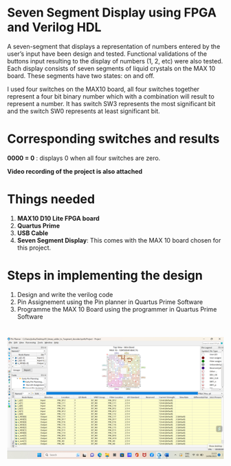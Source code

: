 # Seven Segment Display using FPGA and Verilog HDL
A seven-segment that displays a representation of numbers entered by the user’s input have been design and tested. Functional validations of the buttons input resulting to the display of numbers (1, 2, etc) were also tested. Each display consists of seven segments of liquid crystals on the MAX 10 board. These segments have two states: on and off. 

I used four switches on the MAX10 board, all four switches together represent a four bit binary number which with a combination will result to represent a number. It has switch SW3 represents the most significant bit and the switch SW0 represents at least significant bit. 

# Corresponding switches and results
**0000 = 0** : displays 0 when all four switches are zero.


****Video recording of the project is also attached****

# Things needed 
1. ****MAX10 D10 Lite FPGA board****
2. ****Quartus Prime****
3. ****USB Cable****
4. ****Seven Segment Display****: This comes with the MAX 10 board chosen for this project.

# Steps in implementing the design
1. Design and write the verilog code
2. Pin Assignement using the Pin planner in Quartus Prime Software
3. Programme the MAX 10 Board using the programmer in Quartus Prime Software

# 
![pins](Pins_Assignment.png)
